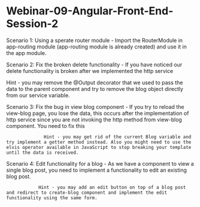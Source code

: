 # Webinar-09-Angular-Front-End-Session-2

Scenario 1: Using a sperate router module - Import the RouterModule in app-routing module (app-routing module is already created) and use it in the app module.

 

Scenario 2: Fix the broken delete functionality - If you have noticed our delete functionality is broken after we implemented the http service

   Hint - you may remove the @Output decorator that we used to pass the data to the parent component and try to remove the blog object directly from our service variable.

 

Scenario 3: Fix the bug in view blog component - If you try to reload the view-blog page, you lose the data, this occurs after the implementation of http service since you are not invoking the http method from view-blog component. You need to fix this

                  Hint - you may get rid of the current Blog variable and try implement a getter method instead. Also you might need to use the elvis operator available in JavaScript to stop breaking your template until the data is received.

 

Scenario 4: Edit functionality for a blog - As we have a component to view a single blog post, you need to implement a functionality to edit an existing blog post.

                Hint - you may add an edit button on top of a blog post and redirect to create-blog component and implement the edit functionality using the same form.
